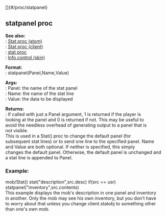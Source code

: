 []{#/proc/statpanel}    
## statpanel proc    
**See also:**    
:   [Stat proc (atom)](ref/atom/proc/Stat)    
:   [Stat proc (client)](ref/client/proc/Stat)    
:   [stat proc](ref/proc/stat)    
:   [Info control (skin)](ref/%7Bskin%7D/control/info)    
<!-- -->    
**Format:**    
:   statpanel(Panel,Name,Value)    
<!-- -->    
**Args:**    
:   Panel: the name of the stat panel    
:   Name: the name of the stat line    
:   Value: the data to be displayed    
<!-- -->    
**Returns:**    
:   If called with just a Panel argument, 1 is returned if the player is    
    looking at the panel and 0 is returned if not. This may be useful to    
    avoid the needless overhead of generating output to a panel that is    
    not visible.    
This is used in a Stat() proc to change the default panel (for    
subsequent stat lines) or to send one line to the specified panel. Name    
and Value are both optional. If neither is specified, this simply    
changes the default panel. Otherwise, the default panel is unchanged and    
a stat line is appended to Panel.    
### Example:    
mob/Stat() stat(\"description\",src.desc) if(src == usr)    
statpanel(\"inventory\",src.contents)    
This example displays the mob\'s description in one panel and inventory    
in another. Only the mob may see his own inventory, but you don\'t have    
to worry about that unless you change client.statobj to something other    
than one\'s own mob.  